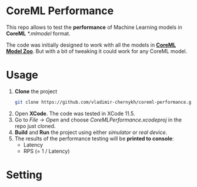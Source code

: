 # CoreML Performance

This repo allows to test the **performance** of Machine Learning models in **CoreML** *\*.mlmodel* format.

The code was initially designed to work with all the models in [**CoreML Model Zoo**](https://github.com/vladimir-chernykh/coreml-model-zoo). But with a bit of tweaking it could work for any CoreML model.

# Usage

1. **Clone** the project
   ```bash
   git clone https://github.com/vladimir-chernykh/coreml-performance.git
   ```
2. Open **XCode**. The code was tested in XCode 11.5.
3. Go to *File -> Open* and choose *CoreMLPerformance.xcodeproj* in the repo just cloned.
4. **Build** and **Run** the project using either *simulator* or *real device*.
5. The results of the performance testing will be **printed to console**:
   * Latency
   * RPS (= 1 / Latency)

# Setting
